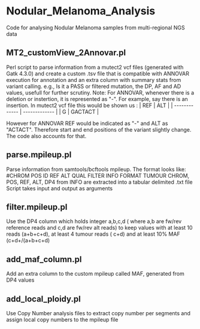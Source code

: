 # Nodular_Melanoma_Analysis
Code for analysing Nodular Melanoma samples from multi-regional NGS data
## MT2_customView_2Annovar.pl
Perl script to parse information from a mutect2 vcf files (generated with Gatk 4.3.0) and create a custom .tsv file that is compatible with ANNOVAR execution for annotation and an extra column with summary stats from variant calling. e.g., Is it a PASS or filtered mutation, the DP, AF and AD values, usefull for further scrutiny.
Note: For ANNOVAR, whenever there is a deletion or instertion, it is represented as "-". For example, say there is an insertion. In mutect2 vcf file this would be shown us : 
| REF | ALT |
| ------------- | ------------- |
| G | GACTACT |

However for ANNOVAR REF would be indicated as "-" and ALT as "ACTACT". Therefore start and end positions of the variant slightly change. The code also accounts for that.
## parse.mpileup.pl
Parse information from samtools/bcftools mpileup. The format looks like:
 #CHROM  POS     ID      REF     ALT     QUAL    FILTER  INFO    FORMAT  TUMOUR
CHROM, POS, REF, ALT, DP4 from INFO are extracted into a tabular delimited .txt file
Script takes input and output as arguments
## filter.mpileup.pl
Use the DP4 column which holds integer a,b,c,d ( where a,b are fw/rev reference reads and c,d are fw/rev alt reads) to keep values with at least 10 reads (a+b+c+d), at least 4 tumour reads ( c+d) and at least 10% MAF (c+d+/(a+b+c+d)
## add_maf_column.pl
Add an extra column to the custom mpileup called MAF, generated from DP4 values
## add_local_ploidy.pl
Use Copy Number analysis files to extract copy number per segments and assign local copy numbers to the mpileup file
